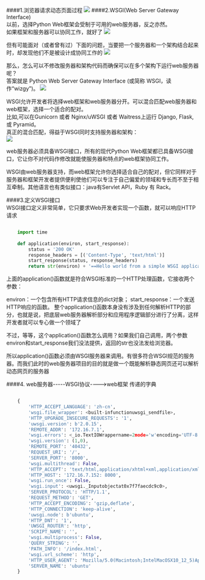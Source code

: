 ####1.浏览器请求动态页面过程 
![](https://i.imgur.com/dh90VKi.png) 
####2.WSGI(Web Server Gateway Interface)  
以前，选择Python Web框架会受制于可用的web服务器，反之亦然。   
如果框架和服务器可以协同工作，就好了 
![](https://i.imgur.com/qhCWpN1.png)    

但有可能面对（或者曾有过）下面的问题，当要把一个服务器和一个架构结合起来时，却发现他们不是被设计成协同工作的 
![](https://i.imgur.com/vZxZ4rp.png) 

那么，怎么可以不修改服务器和架构代码而确保可以在多个架构下运行web服务器呢？  
答案就是 Python Web Server Gateway Interface (或简称 WSGI，读作“wizgy”)。 
![](https://i.imgur.com/Krot7Ln.png)  

WSGI允许开发者将选择web框架和web服务器分开。可以混合匹配web服务器和web框架，选择一个适合的配对。  
比如,可以在Gunicorn 或者 Nginx/uWSGI 或者 Waitress上运行 Django, Flask, 或 Pyramid。  
真正的混合匹配，得益于WSGI同时支持服务器和架构：   
![](https://i.imgur.com/XYc0sDU.png)   
 
web服务器必须具备WSGI接口，所有的现代Python Web框架都已具备WSGI接口，它让你不对代码作修改就能使服务器和特点的web框架协同工作。

WSGI由web服务器支持，而web框架允许你选择适合自己的配对，但它同样对于服务器和框架开发者提供便利使他们可以专注于自己偏爱的领域和专长而不至于相互牵制。其他语言也有类似接口：java有Servlet API，Ruby 有 Rack。  

####3.定义WSGI接口  
WSGI接口定义非常简单，它只要求Web开发者实现一个函数，就可以响应HTTP请求
```python 

	import time
	
	def application(environ, start_response):
	    status = '200 OK'
	    response_headers = [('Content-Type', 'text/html')]
	    start_response(status, response_headers)
	    return str(environ) + '==Hello world from a simple WSGI application!--->%s\n' % time.ctime()
```   

上面的application()函数就是符合WSGI标准的一个HTTP处理函数，它接收两个参数：

environ：一个包含所有HTTP请求信息的dict对象；
start_response：一个发送HTTP响应的函数。
整个application()函数本身没有涉及到任何解析HTTP的部分，也就是说，把底层web服务器解析部分和应用程序逻辑部分进行了分离，这样开发者就可以专心做一个领域了

不过，等等，这个application()函数怎么调用？如果我们自己调用，两个参数environ和start_response我们没法提供，返回的str也没法发给浏览器。

所以application()函数必须由WSGI服务器来调用。有很多符合WSGI规范的服务器。而我们此时的web服务器项目的目的就是做一个既能解析静态网页还可以解析动态网页的服务器
	  
####4. web服务器-----WSGI协议---->web框架 传递的字典  
```python

	{
	    'HTTP_ACCEPT_LANGUAGE': 'zh-cn',
	    'wsgi.file_wrapper': <built-infunctionuwsgi_sendfile>,
	    'HTTP_UPGRADE_INSECURE_REQUESTS': '1',
	    'uwsgi.version': b'2.0.15',
	    'REMOTE_ADDR': '172.16.7.1',
	    'wsgi.errors': <_io.TextIOWrappername=2mode='w'encoding='UTF-8'>,
	    'wsgi.version': (1,0),
	    'REMOTE_PORT': '40432',
	    'REQUEST_URI': '/',
	    'SERVER_PORT': '8000',
	    'wsgi.multithread': False,
	    'HTTP_ACCEPT': 'text/html,application/xhtml+xml,application/xml;q=0.9,*/*;q=0.8',
	    'HTTP_HOST': '172.16.7.152: 8000',
	    'wsgi.run_once': False,
	    'wsgi.input': <uwsgi._Inputobjectat0x7f7faecdc9c0>,
	    'SERVER_PROTOCOL': 'HTTP/1.1',
	    'REQUEST_METHOD': 'GET',
	    'HTTP_ACCEPT_ENCODING': 'gzip,deflate',
	    'HTTP_CONNECTION': 'keep-alive',
	    'uwsgi.node': b'ubuntu',
	    'HTTP_DNT': '1',
	    'UWSGI_ROUTER': 'http',
	    'SCRIPT_NAME': '',
	    'wsgi.multiprocess': False,
	    'QUERY_STRING': '',
	    'PATH_INFO': '/index.html',
	    'wsgi.url_scheme': 'http',
	    'HTTP_USER_AGENT': 'Mozilla/5.0(Macintosh;IntelMacOSX10_12_5)AppleWebKit/603.2.4(KHTML,likeGecko)Version/10.1.1Safari/603.2.4',
	    'SERVER_NAME': 'ubuntu'
	}
```